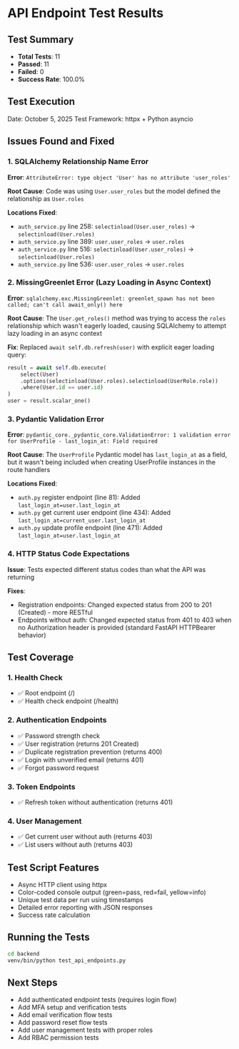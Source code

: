# API Endpoint Test Results

## Test Summary
- **Total Tests**: 11
- **Passed**: 11
- **Failed**: 0
- **Success Rate**: 100.0%

## Test Execution
Date: October 5, 2025
Test Framework: httpx + Python asyncio

## Issues Found and Fixed

### 1. SQLAlchemy Relationship Name Error
**Error**: `AttributeError: type object 'User' has no attribute 'user_roles'`

**Root Cause**: Code was using `User.user_roles` but the model defined the relationship as `User.roles`

**Locations Fixed**:
- `auth_service.py` line 258: `selectinload(User.user_roles)` → `selectinload(User.roles)`
- `auth_service.py` line 389: `user.user_roles` → `user.roles`
- `auth_service.py` line 516: `selectinload(User.user_roles)` → `selectinload(User.roles)`
- `auth_service.py` line 536: `user.user_roles` → `user.roles`

### 2. MissingGreenlet Error (Lazy Loading in Async Context)
**Error**: `sqlalchemy.exc.MissingGreenlet: greenlet_spawn has not been called; can't call await_only() here`

**Root Cause**: The `User.get_roles()` method was trying to access the `roles` relationship which wasn't eagerly loaded, causing SQLAlchemy to attempt lazy loading in an async context

**Fix**: Replaced `await self.db.refresh(user)` with explicit eager loading query:
```python
result = await self.db.execute(
    select(User)
    .options(selectinload(User.roles).selectinload(UserRole.role))
    .where(User.id == user.id)
)
user = result.scalar_one()
```

### 3. Pydantic Validation Error
**Error**: `pydantic_core._pydantic_core.ValidationError: 1 validation error for UserProfile - last_login_at: Field required`

**Root Cause**: The `UserProfile` Pydantic model has `last_login_at` as a field, but it wasn't being included when creating UserProfile instances in the route handlers

**Locations Fixed**:
- `auth.py` register endpoint (line 81): Added `last_login_at=user.last_login_at`
- `auth.py` get current user endpoint (line 434): Added `last_login_at=current_user.last_login_at`
- `auth.py` update profile endpoint (line 471): Added `last_login_at=user.last_login_at`

### 4. HTTP Status Code Expectations
**Issue**: Tests expected different status codes than what the API was returning

**Fixes**:
- Registration endpoints: Changed expected status from 200 to 201 (Created) - more RESTful
- Endpoints without auth: Changed expected status from 401 to 403 when no Authorization header is provided (standard FastAPI HTTPBearer behavior)

## Test Coverage

### 1. Health Check
- ✅ Root endpoint (/)
- ✅ Health check endpoint (/health)

### 2. Authentication Endpoints
- ✅ Password strength check
- ✅ User registration (returns 201 Created)
- ✅ Duplicate registration prevention (returns 400)
- ✅ Login with unverified email (returns 401)
- ✅ Forgot password request

### 3. Token Endpoints
- ✅ Refresh token without authentication (returns 401)

### 4. User Management
- ✅ Get current user without auth (returns 403)
- ✅ List users without auth (returns 403)

## Test Script Features
- Async HTTP client using httpx
- Color-coded console output (green=pass, red=fail, yellow=info)
- Unique test data per run using timestamps
- Detailed error reporting with JSON responses
- Success rate calculation

## Running the Tests

```bash
cd backend
venv/bin/python test_api_endpoints.py
```

## Next Steps
- Add authenticated endpoint tests (requires login flow)
- Add MFA setup and verification tests
- Add email verification flow tests
- Add password reset flow tests
- Add user management tests with proper roles
- Add RBAC permission tests
